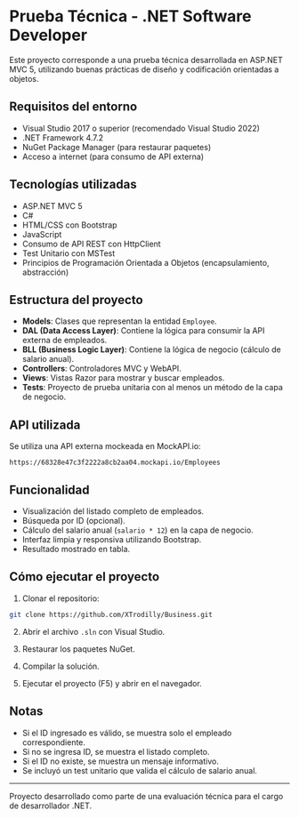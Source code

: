 
# Prueba Técnica - .NET Software Developer

Este proyecto corresponde a una prueba técnica desarrollada en ASP.NET MVC 5, utilizando buenas prácticas de diseño y codificación orientadas a objetos.

## Requisitos del entorno

- Visual Studio 2017 o superior (recomendado Visual Studio 2022)
- .NET Framework 4.7.2
- NuGet Package Manager (para restaurar paquetes)
- Acceso a internet (para consumo de API externa)

## Tecnologías utilizadas

- ASP.NET MVC 5
- C#
- HTML/CSS con Bootstrap
- JavaScript
- Consumo de API REST con HttpClient
- Test Unitario con MSTest
- Principios de Programación Orientada a Objetos (encapsulamiento, abstracción)

## Estructura del proyecto

- **Models**: Clases que representan la entidad `Employee`.
- **DAL (Data Access Layer)**: Contiene la lógica para consumir la API externa de empleados.
- **BLL (Business Logic Layer)**: Contiene la lógica de negocio (cálculo de salario anual).
- **Controllers**: Controladores MVC y WebAPI.
- **Views**: Vistas Razor para mostrar y buscar empleados.
- **Tests**: Proyecto de prueba unitaria con al menos un método de la capa de negocio.

## API utilizada

Se utiliza una API externa mockeada en MockAPI.io:

```
https://68328e47c3f2222a8cb2aa04.mockapi.io/Employees
```

## Funcionalidad

- Visualización del listado completo de empleados.
- Búsqueda por ID (opcional).
- Cálculo del salario anual (`salario * 12`) en la capa de negocio.
- Interfaz limpia y responsiva utilizando Bootstrap.
- Resultado mostrado en tabla.

## Cómo ejecutar el proyecto

1. Clonar el repositorio:

```bash
git clone https://github.com/XTrodilly/Business.git
```

2. Abrir el archivo `.sln` con Visual Studio.

3. Restaurar los paquetes NuGet. 

4. Compilar la solución.

5. Ejecutar el proyecto (F5) y abrir en el navegador.

## Notas

- Si el ID ingresado es válido, se muestra solo el empleado correspondiente.
- Si no se ingresa ID, se muestra el listado completo.
- Si el ID no existe, se muestra un mensaje informativo. 
- Se incluyó un test unitario que valida el cálculo de salario anual.

---

Proyecto desarrollado como parte de una evaluación técnica para el cargo de desarrollador .NET.
